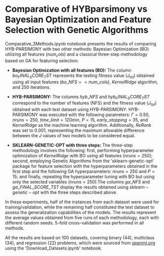 # Comparative of HYBparsimony vs Bayesian Optimization and Feature Selection with Genetic Algorithms

Comparative_3Methods.ipynb notebook presents the results of comparing HYB-PARSIMONY with two other methods: Bayesian Optimization (BO) utilizing all features ($num_cols$) and a classical three-step methodology based on GA for featuring selection:

- **Bayesian Optimization with all features (BO):** The column $bo_FINAL_SCORE_TST$ represents the testing fitness value ($J_{tst}$) obtained using all input features ($bo\_NFS==num\_cols$),  $KernelRidge$ algorithm, and 250 iterations.

- **HYB-PARSIMONY:** The columns $hyb\_NFS$ and $hyb_FINAL_SCORE_TST$ correspond to the number of features (NFS) and the fitness value ($J_{tst}$) obtained with each test dataset using HYB-PARSIMONY. HYB-PARSIMONY was executed with the following parameters: $\Gamma=0.50$, $nruns=250$, $time\_limit=120min$, $P=15$, $early\_{stopping}=35$, and $KernelRidge$ as the machine learning algorithm. Additionally, $ReRank$ was set to $0.001$, representing the maximum allowable difference between the $J$ values of two models to be considered equal.

- **SKLEARN-GENETIC-OPT with three steps:** The three-step methodology involves the following: first, performing hyperparameter optimization of $KernelRidge$ with BO using all features ($nruns=250$); second, employing Genetic Algorithms from the 'sklearn-genetic-opt' package for feature selection with the hyperparameters obtained in the first step and the following GA hyperparameters: $nruns=250$ and $P=15$; and finally, repeating the hyperparameter tuning with BO but using only the selected variables ($nruns=250$).The columns $ga\_NFS$ and $ga\_FINAL\_SCORE\_TST$ display the results obtained using $sklearn-genetic-opt$ with the three steps described above.

In these experiments, half of the instances from each dataset were used for training/validation, while the remaining half constituted the test dataset to assess the generalization capabilities of the models. The results represent the average values obtained from five runs of each methodology, each with different random seeds. 5-fold cross-validation was performed in all methods.

All the results are based on 100 datasets, covering binary ($44$), multiclass ($34$), and regression ($22$) problems, which were sourced from [openml.org](https://www.openml.org/) using the 'Download_Datasets.ipynb' notebook.



